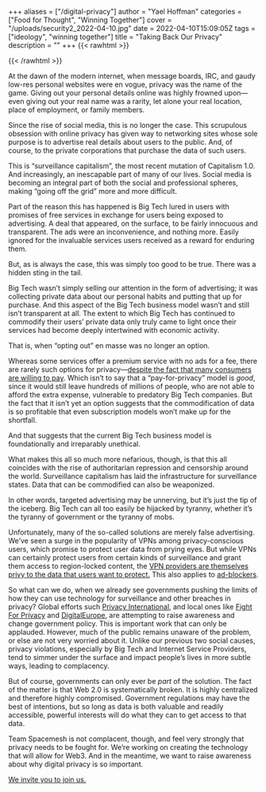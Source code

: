 +++
aliases = ["/digital-privacy"]
author = "Yael Hoffman"
categories = ["Food for Thought", "Winning Together"]
cover = "/uploads/security2_2022-04-10.jpg"
date = 2022-04-10T15:09:05Z
tags = ["ideology", "winning together"]
title = "Taking Back Our Privacy"
description = ""
+++
{{< rawhtml >}}

<!-- Twitter Meta Tags --> <meta name="twitter:card" content="summary_large_image"> <meta property="twitter:domain" content="spacemesh.io"> <meta property="twitter:url" content="https://spacemesh.io/blog/taking-back-our-privacy/> <meta name="twitter:title" content="Taking Back Our Privacy"> <meta name="twitter:description" content="Since the rise of social media, a scrupulous obsession with online privacy has given way to networking sites whose sole purpose is to advertise real details about users to the public."> <meta name="twitter:image" content="https://spacemesh.io/uploads/security2_2022-04-10.jpg">

{{< /rawhtml >}}

At the dawn of the modern internet, when message boards, IRC, and gaudy low-res personal websites were en vogue, privacy was the name of the game. Giving out your personal details online was highly frowned upon—even giving out your real name was a rarity, let alone your real location, place of employment, or family members.

Since the rise of social media, this is no longer the case. This scrupulous obsession with online privacy has given way to networking sites whose sole purpose is to advertise real details about users to the public. And, of course, to the private corporations that purchase the data of such users.

This is “surveillance capitalism”, the most recent mutation of Capitalism 1.0. And increasingly, an inescapable part of many of our lives. Social media is becoming an integral part of both the social and professional spheres, making “going off the grid” more and more difficult.

Part of the reason this has happened is Big Tech lured in users with promises of free services in exchange for users being exposed to advertising. A deal that appeared, on the surface, to be fairly innocuous and transparent. The ads were an inconvenience, and nothing more. Easily ignored for the invaluable services users received as a reward for enduring them.

But, as is always the case, this was simply too good to be true. There was a hidden sting in the tail.

Big Tech wasn’t simply selling our attention in the form of advertising; it was collecting private data about our personal habits and putting that up for purchase. And this aspect of the Big Tech business model wasn’t and still isn’t transparent at all. The extent to which Big Tech has continued to commodify their users’ private data only truly came to light once their services had become deeply intertwined with economic activity.

That is, when “opting out” en masse was no longer an option.

Whereas some services offer a premium service with no ads for a fee, there are rarely such options for privacy—[despite the fact that many consumers are willing to pay](https://venturebeat.com/2021/04/30/research-a-market-where-consumers-can-pay-for-privacy-is-emerging/ "pay"). Which isn’t to say that a “pay-for-privacy” model is _good_, since it would still leave hundreds of millions of people, who are not able to afford the extra expense, vulnerable to predatory Big Tech companies. But the fact that it isn’t yet an option suggests that the commodification of data is so profitable that even subscription models won’t make up for the shortfall.

And that suggests that the current Big Tech business model is foundationally and irreparably unethical.

What makes this all so much more nefarious, though, is that this all coincides with the rise of authoritarian repression and censorship around the world. Surveillance capitalism has laid the infrastructure for surveillance states. Data that can be commodified can also be weaponized.

In other words, targeted advertising may be unnerving, but it’s just the tip of the iceberg. Big Tech can all too easily be hijacked by tyranny, whether it’s the tyranny of government or the tyranny of mobs.

Unfortunately, many of the so-called solutions are merely false advertising. We’ve seen a surge in the popularity of VPNs among privacy-conscious users, which promise to protect user data from prying eyes. But while VPNs can certainly protect users from certain kinds of surveillance and grant them access to region-locked content, the [VPN providers are themselves privy to the data that users want to protect.](https://www.cnet.com/tech/services-and-software/vpn-protect-online-privacy-its-complicated/ "vpn") This also applies to [ad-blockers](https://techcrunch.com/2020/03/10/your-vpn-or-ad-blocker-app-could-be-collecting-your-data/?guccounter=1&guce_referrer=aHR0cHM6Ly93d3cuZ29vZ2xlLmNvbS8&guce_referrer_sig=AQAAAMPbFJmvvpAqGokJvV9Q5Vj8uMkb24_oDEM-AuETLBzUlwv5vO32RPj5BjnoYPZQWDAbfalPJBK1xlhG4LLVGCeXquX8UcDQG06bxEkmAIh_rZMqu01tIwjkLVSxszwV2fFfbNBjtmnqHecI1HkHqHo1zIkgwduK3Ba7scx9B-B5 "blocker").

So what can we do, when we already see governments pushing the limits of how they can use technology for surveillance and other breaches in privacy? Global efforts such [Privacy International](https://privacyinternational.org/ "international"), and local ones like [Fight For Privacy](https://www.fightforprivacy.co/ "fight") and [DigitalEurope](https://www.digitaleurope.org/policies/data-privacy/ "digitaleurope"), are attempting to raise awareness and change government policy. This is important work that can only be applauded. However, much of the public remains unaware of the problem, or else are not very worried about it. Unlike our previous two social causes, privacy violations, especially by Big Tech and Internet Service Providers, tend to simmer under the surface and impact people’s lives in more subtle ways, leading to complacency.

But of course, governments can only ever be _part_ of the solution. The fact of the matter is that Web 2.0 is systematically broken. It is highly centralized and therefore highly compromised. Government regulations may have the best of intentions, but so long as data is both valuable and readily accessible, powerful interests will do what they can to get access to that data.

Team Spacemesh is not complacent, though, and feel very strongly that privacy needs to be fought for. We’re working on creating the technology that will allow for Web3. And in the meantime, we want to raise awareness about why digital privacy is so important.

[We invite you to join us.](https://discord.gg/WWsBMaEdjK "discord")